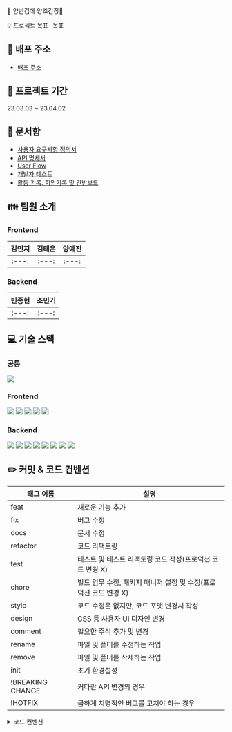 🍙 양반김에 양조간장🥢

:bulb: 프로젝트 목표
-목표

:paperclip: 배포 주소
-
+ [배포 주소](http://bucket-for-main13.s3-website.ap-northeast-2.amazonaws.com/)

:calendar: 프로젝트 기간
-
23.03.03 ~ 23.04.02

:file_folder: 문서함
- 
+ [사용자 요구사항 정의서](https://docs.google.com/spreadsheets/d/1WHwyDLI1bqthNM4a_FT1rRkLSApj1W5WoN8jVh_OHOg/edit#gid=1661060620)
+ [API 명세서](https://docs.google.com/spreadsheets/d/1WHwyDLI1bqthNM4a_FT1rRkLSApj1W5WoN8jVh_OHOg/edit#gid=961764758)
+ [User Flow](https://www.figma.com/file/uNUbBMMRbvj1bIJcq6d0qG/User-Flow?node-id=0%3A1&t=XcrCYRrGDkqZgcME-0)
+ [개발자 테스트](https://docs.google.com/spreadsheets/d/1WHwyDLI1bqthNM4a_FT1rRkLSApj1W5WoN8jVh_OHOg/edit#gid=1232042637)
+ [활동 기록, 회의기록 및 칸반보드](https://www.notion.so/codestates/3df9b9ad27a749d687f360dff69ab7ef)

:family: 팀원 소개
-

### Frontend
|김민지|김태은|양예진|
|:---:|:---:|:---:|
|:---:|:---:|:---:|

### Backend
|빈종현|조민기|
|:---:|:---:|
:---:|:---:|

:computer: 기술 스택
-
### 공통
<img src="https://img.shields.io/badge/Git-F05032?style=for-the-badge&logo=Git&logoColor=white">

### Frontend
<img src="https://img.shields.io/badge/HTML5-E34F26?style=for-the-badge&logo=HTML5&logoColor=white"> <img src="https://img.shields.io/badge/CSS3-1572B6?style=for-the-badge&logo=CSS3&logoColor=white"> <img src="https://img.shields.io/badge/JAVASCRIPT-F7DF1E?style=for-the-badge&logo=JAVASCRIPT&logoColor=white"> <img src="https://img.shields.io/badge/REACT-008FC7?style=for-the-badge&logo=REACT&logoColor=white"> <img src="https://img.shields.io/badge/VERCEL-000000?style=for-the-badge&logo=VERCEL&logoColor=white"> 

### Backend
<img src="https://img.shields.io/badge/Java-008FC7?style=for-the-badge&logo=Java&logoColor=white"> <img src="https://img.shields.io/badge/SPRING-6DB33F?style=for-the-badge&logo=SPRING&logoColor=white"> <img src="https://img.shields.io/badge/SPRING BOOT-6DB33F?style=for-the-badge&logo=SPRING BOOT&logoColor=white"> <img src="https://img.shields.io/badge/SPRING Security-6DB33F?style=for-the-badge&logo=SPRING Security&logoColor=white"> <img src="https://img.shields.io/badge/JWT-000000?style=for-the-badge&logo=JWT&logoColor=white"> <img src="https://img.shields.io/badge/AMAZON EC2-FF9900?style=for-the-badge&logo=Amazon EC2&logoColor=white"> <img src="https://img.shields.io/badge/PostgreSQL-4169E1?style=for-the-badge&logo=PostgreSQL&logoColor=white"> <img src="https://img.shields.io/badge/nginx-009639?style=for-the-badge&logo=nginx&logoColor=white"> 


:pencil2: 커밋 & 코드 컨벤션
-
| 태그 이름 | 설명 |
| --- | --- |
| feat | 새로운 기능 추가 |
| fix | 버그 수정 |
| docs | 문서 수정 |
| refactor | 코드 리팩토링 |
| test | 테스트 및 테스트 리팩토링 코드 작성(프로덕션 코드 변경 X) |
| chore | 빌드 업무 수정, 패키지 매니저 설정 및 수정(프로덕션 코드 변경 X) |
| style | 코드 수정은 없지만, 코드 포맷 변경시 작성 |
| design | CSS 등 사용자 UI 디자인 변경 |
| comment | 필요한 주석 추가 및 변경 |
| rename | 파일 및 폴더를 수정하는 작업 |
| remove | 파일 및 폴더를 삭제하는 작업 |
| init | 초기 환경설정 |
| !BREAKING CHANGE | 커다란 API 변경의 경우 |
| !HOTFIX |  급하게 치명적인 버그를 고쳐야 하는 경우 |


  <details>
<summary>코드 컨벤션</summary>
<div markdown="1">

- **변수명, 함수명에는** `camelCase`**를 사용한다.**
- **파일명은 파스칼 케이스를 사용한다.**
- **상수는 대문자로 작성하고 띄어쓰기는 _를 사용한다.**

    ```jsx
    const BASE_URL = 'http://localhost:8080/hello'
    ```

- **컴포넌트 확장자는 `.jsx` 로 한다**
- **컴포넌트 파일 내 `import` 순서는 모듈 → 컴포넌트 → CSS로 한다.**
- **리액트 컴포넌트는 `rfce` 코드스니펫을 사용한다.**
    - 스니펫 익스텐션

        [https://marketplace.visualstudio.com/items?itemName=dsznajder.es7-react-js-snippets](https://marketplace.visualstudio.com/items?itemName=dsznajder.es7-react-js-snippets)

        사용법: [https://www.hanl.tech/blog/vs-code-react-time-awesome-snippets/](https://www.hanl.tech/blog/vs-code-react-time-awesome-snippets/)


    [https://mine-it-record.tistory.com/620](https://mine-it-record.tistory.com/620) 

    [https://basketdeveloper.tistory.com/68](https://basketdeveloper.tistory.com/68)


- ****재할당이 불가능하면 `const`를, 재할당이 가능한 변수는`let`을 사용하여 선언한다.**
- ****`var`는 절대로 사용하지 않도록 한다.**
- **변수를 한꺼번에 여러 개 선언해야 할 경우** ****`const` 를 `let`보다 먼저 선언한다.**
- ⚠️ ****전역 변수를 사용하지 않는다.****
- ****변수 등을 조합해서 문자열을 생성하는 경우 템플릿 문자열(backtick ````)을 이용한다.**
- ****함수는  화살표 함수로 작성한다.****

❌  **변수, 클래스명에는 동사를 넣지 않는다**

```jsx
class: FeatureExtract (X)
class: FeatureExtractor (O)
const: work (X)
const: worker (O)
```

❌ **변수명에 굳이 관사를 넣지 않는다.**

```jsx
const: a_cat (X)
const: cat (O)
```

❌ **변수명에 전치사는 최대한 생략한다.**

```jsx
const : the_number_of_worker (X)
const : worker_num (O)
```

❌ ****배열 복사 시 순환문을 사용하지 않는다.****

복잡한 객체를 복사할 때 **`전개 연산자`**를 사용하면 좀 더 명확하게 정의할 수 있고 가독성이 좋아진다.

```jsx
// Bad
const len = items.length;
let i;
for (i = 0; i < len; i++) {
  itemsCopy[i] = items[i];
}
// Good
const itemsCopy = [...items];
```

🗣️ **함수명에는 동사를 넣는다**

```jsx
function: feature() (X)
function: get_feature() (O)
function: trainer() (X)
function: train() (O)
```

💫 **Module CSS 사용할 때, 작명법**

```jsx
import styles from './컴포넌트명.module.css';
```

</div>
</details>




